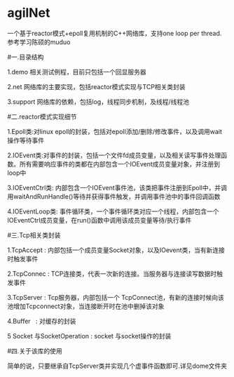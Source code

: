# agilNet
一个基于reactor模式+epoll复用机制的C++网络库，支持one loop per thread.  参考学习陈硕的muduo



#一.目录结构

1.demo 相关测试例程，目前只包括一个回显服务器

2.net 网络库的主要实现，包括reactor模式实现与TCP相关类封装

3.support 网络库的依赖，包括log，线程同步机制，及线程/线程池


#二.reactor模式实现细节  

1.Epoll类:对linux epoll的封装，包括对epoll添加/删除/修改事件，以及调用wait操作等待事件

2.IOEvent类:对事件的封装，包括一个文件fd成员变量，以及相关读写事件处理函数。所有需要响应事件的类都在内部包含一个IOEvent成员变量对象，并注册到loop中

3.IOEventCtrl类: 内部包含一个IOEvent事件池，该类把事件注册到Epoll中，并调用waitAndRunHandle()等待并获得事件触发，并调用事件池中的事件回调函数

4.IOEventLoop类: 事件循环类，一个事件循环类对应一个线程，内部包含一个IOEventCtrl成员变量，在run()函数中调用该成员变量等待/执行事件


#三.Tcp相关类封装

1.TcpAccept : 内部包括一个成员变量Socket对象，以及IOevent类，当有新连接时触发事件

2.TcpConnec : TCP连接类，代表一次新的连接。当服务器与连接读写数据时触发事件

3.TcpServer : Tcp服务器，内部包括一个 TcpConnect池，有新的连接时候向该池增加Tcpconnect对象，当连接断开时在池中删掉该对象

4.Buffer    : 对缓存的封装

5 Socket 与SocketOperation : socket 与socket操作的封装


#四.关于该库的使用

简单的说，只要继承自TcpServer类并实现几个虚事件函数即可.详见dome文件夹
